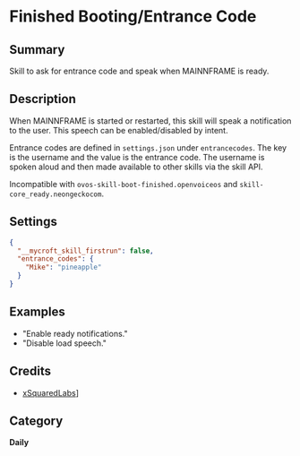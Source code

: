 # Finished Booting/Entrance Code

## Summary

Skill to ask for entrance code and speak when MAINNFRAME is ready.

## Description

When MAINNFRAME is started or restarted, this skill will speak a notification to the
user. This speech can be enabled/disabled by intent.

Entrance codes are defined in `settings.json` under `entrancecodes`. The key is the
username and the value is the entrance code. The username is spoken aloud and then
made available to other skills via the skill API.

Incompatible with `ovos-skill-boot-finished.openvoiceos` and `skill-core_ready.neongeckocom`.

## Settings

```json
{
  "__mycroft_skill_firstrun": false,
  "entrance_codes": {
    "Mike": "pineapple"
  }
}
```

## Examples

- "Enable ready notifications."
- "Disable load speech."

## Credits

- [xSquaredLabs](https://xsquaredlabs.com)]

## Category

**Daily**
